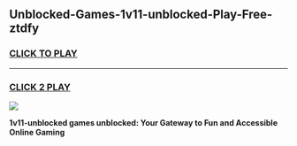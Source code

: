 
## Unblocked-Games-1v11-unblocked-Play-Free-ztdfy
<h3>
<a href="https://premium76.site?title=1v11-unblocked&ref=18A1">CLICK TO PLAY</a></h3>
<hr>

<h3>
<a href="https://premium76.site?title=1v11-unblocked&ref=18A1">CLICK 2 PLAY</a>
  
</h3>

<a href="https://premium76.site?title=1v11-unblocked&ref=18A1"><img src="https://clearcache.store/games.png"></a>


**1v11-unblocked games unblocked: Your Gateway to Fun and Accessible Online Gaming**

